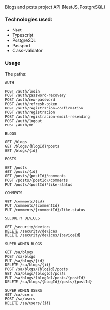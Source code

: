 Blogs and posts project API (NestJS, PostgreSQL)

### Technologies used:

- Nest
- Typescript
- PostgreSQL
- Passport
- Class-validator

### Usage

The paths:

```
AUTH

POST /auth/login
POST /auth/password-recovery
POST /auth/new-password
POST /auth/refresh-token
POST /auth/registration-confirmation
POST /auth/registration
POST /auth/registration-email-resending
POST /auth/logout
POST /auth/me
```

```
BLOGS

GET /blogs
GET /blogs/{blogId}/posts
GET /blogs/{id}
```

```
POSTS

GET /posts
GET /posts/{id}
GET /posts/{postId}/comments
POST /posts/{postId}/comments
PUT /posts/{postId}/like-status
```

```
COMMENTS

GET /comments/{id}
PUT /comments/{commentId}
PUT /comments/{commentId}/like-status
```

```
SECURITY DEVICES

GET /security/devices
DELETE /security/devices
DELETE /security/devices/{deviceId}
```

```
SUPER ADMIN BLOGS

GET /sa/blogs
POST /sa/blogs
PUT /sa/blogs/{id}
DELETE /sa/blogs/{id}
POST /sa/blogs/{blogId}/posts
GET /sa/blogs/{blogId}/posts
PUT /sa/blogs/{blogId}/posts/{postId}
DELETE /sa/blogs/{blogId}/posts/{postId}
```

```
SUPER ADMIN USERS
GET /sa/users
POST /sa/users
DELETE /sa/users/{id}
```
